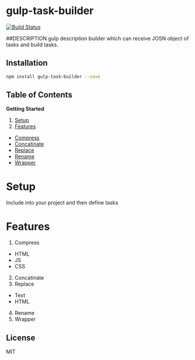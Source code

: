 # gulp-task-builder
[![Build Status](https://travis-ci.org/travis-ci/travis-web.svg?branch=master)](https://travis-ci.org/travis-ci/travis-web)


##DESCRIPTION
gulp description builder which can receive JOSN object of tasks and build tasks.

## Installation
```sh
npm install gulp-task-builder --save
```

<!--NO_HTML-->

Table of Contents
-----------------
**Getting Started**

1. [Setup](#setup)
1. [Features](#Features)
  - [Compress](#Compress)
  - [Concatinate](#Concatinate)
  - [Replace](#Replace)
  - [Rename](#Rename)
  - [Wrapper](#Wrapper)


<!--/NO_HTML-->

Setup
============
Include into your project and then define tasks


Features
============
1. Compress
  - HTML
  - JS
  - CSS
2. Concatinate
3. Replace
  - Text
  - HTML
4. Rename
5. Wrapper

## License
MIT
